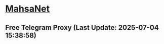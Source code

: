 
# [MahsaNet](https://t.me/mahsa_net)
## Free Telegram Proxy (Last Update: 2025-07-04 15:38:58)

    